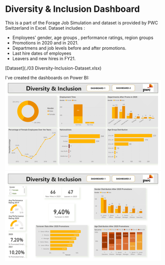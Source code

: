 # Diversity & Inclusion Dashboard

This is a part of the Forage Job Simulation and dataset is provided by PWC Switzerland in Excel. 
Dataset includes : 
- Employees' gender, age groups , performance ratings, region groups
- Promotions in 2020 and in 2021.
- Departmens and job levels before and after promotions.
- Last hire dates of employees
- Leavers and new hires in FY21.

 [Dataset](./03 Diversity-Inclusion-Dataset.xlsx)


I've created the dashboards on Power BI: 
![View png](./diversity&inclusion-1.png)
![View png](./diversity&inclusion-2.png)
  
